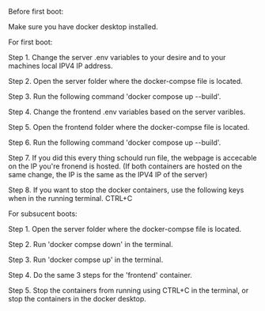 Before first boot:

Make sure you have docker desktop installed.


For first boot:

Step 1. Change the server .env variables to your desire and to your machines local IPV4 IP address.

Step 2. Open the server folder where the docker-compse file is located.

Step 3. Run the following command 'docker compose up --build'.

Step 4. Change the frontend .env variables based on the server varibles.

Step 5. Open the frontend folder where the docker-compse file is located.

Step 6. Run the following command 'docker compose up --build'. 

Step 7. If you did this every thing schould run file, the webpage is accecable on the IP you're fronend is hosted. (If both containers are hosted on the same change, the IP is the same as the IPV4 IP of the server)

Step 8. If you want to stop the docker containers, use the following keys when in the running terminal. CTRL+C


For subsucent boots:

Step 1. Open the server folder where the docker-compse file is located.

Step 2. Run 'docker compse down' in the terminal.

Step 3. Run 'docker compse up' in the terminal.

Step 4. Do the same 3 steps for the 'frontend' container.

Step 5. Stop the containers from running using CTRL+C in the terminal, or stop the containers in the docker desktop.
